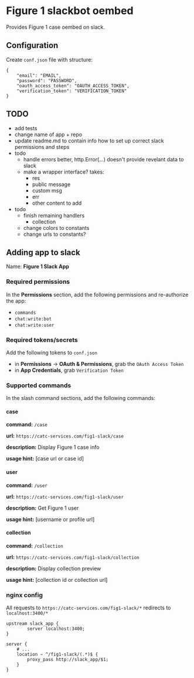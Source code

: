 # Figure 1 slackbot oembed

Provides Figure 1 case oembed on slack.

## Configuration
Create `conf.json` file with structure:

```
{
	"email": "EMAIL",
	"password": "PASSWORD",
	"oauth_access_token": "OAUTH_ACCESS_TOKEN",
	"verification_token": "VERIFICATION_TOKEN"
}
```

## TODO
- add tests
- change name of app + repo
- update readme.md to contain info how to set up correct slack permissions and steps
- todo
	- handle errors better, http.Error(...) doesn't provide revelant data to slack
	- make a wrapper interface? takes:
		- res
		- public message
		- custom msg
		- err
		- other content to add
- todo
	- finish remaining handlers	
		- collection
	- change colors to constants
	- change urls to constants?


## Adding app to slack
Name: **Figure 1 Slack App**


### Required permissions
In the **Permissions** section, add the following permissions and re-authorize the app:
- `commands`
- `chat:write:bot`
- `chat:write:user`

### Required tokens/secrets
Add the following tokens to `conf.json`
- in **Permissions** -> **OAuth & Permissions**, grab the `OAuth Access Token`
- in **App Credentials**, grab `Verification Token`


### Supported commands
In the slash command sections, add the following commands:

#### case
**command:** `/case`

**url:** `https://catc-services.com/fig1-slack/case`

**description:** Display Figure 1 case info

**usage hint:** [case url or case id]

#### user
**command:** `/user`

**url:** `https://catc-services.com/fig1-slack/user`

**description:** Get Figure 1 user

**usage hint:** [username or profile url]

#### collection
**command:** `/collection`

**url:** `https://catc-services.com/fig1-slack/collection`

**description:** Display collection preview

**usage hint:** [collection id or collection url]

### nginx config
All requests to `https://catc-services.com/fig1-slack/*` redirects to `localhost:3400/*`

```nginx
upstream slack_app {
        server localhost:3400;
}

server {
	# ...
	location ~ ^/fig1-slack/(.*)$ {
		proxy_pass http://slack_app/$1;
	}
}
```
